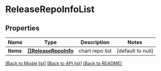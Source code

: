# ReleaseRepoInfoList

## Properties
Name | Type | Description | Notes
------------ | ------------- | ------------- | -------------
**Items** | [**[]ReleaseRepoInfo**](release.RepoInfo.md) | chart repo list | [default to null]

[[Back to Model list]](../README.md#documentation-for-models) [[Back to API list]](../README.md#documentation-for-api-endpoints) [[Back to README]](../README.md)


